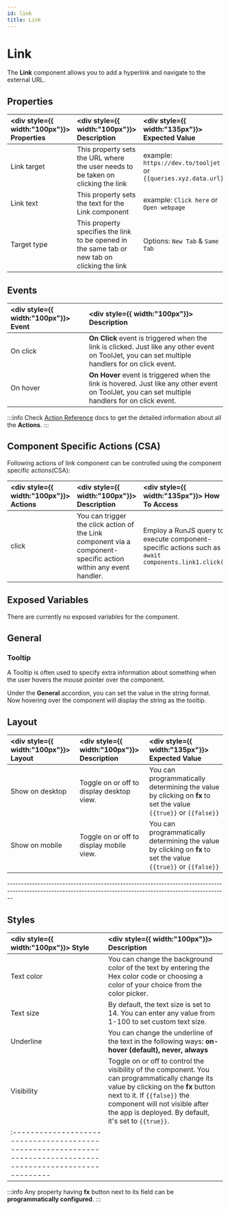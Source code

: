 ```yaml
---
id: link
title: Link
---
```


# Link

The **Link** component allows you to add a hyperlink and navigate to the external URL.

<div style={{paddingTop:'24px'}}>

## Properties

| <div style={{ width:"100px"}}> Properties </div> | <div style={{ width:"100px"}}> Description </div> | <div style={{ width:"135px"}}> Expected Value </div> |
|:----------- |:----------- |:-------------- |
| Link target | This property sets the URL where the user needs to be taken on clicking the link | example: `https://dev.to/tooljet` or `{{queries.xyz.data.url}}` | 
| Link text | This property sets the text for the Link component  | example: `Click here` or `Open webpage` | 
| Target type | This property specifies the link to be opened in the same tab or new tab on clicking the link | Options: `New Tab` & `Same Tab` |

</div>

<div style={{paddingTop:'24px'}>

## Events

|  <div style={{ width:"100px"}}> Event </div> |  <div style={{ width:"100px"}}> Description </div> |
|:----------- |:----------- |
| On click | **On Click** event is triggered when the link is clicked. Just like any other event on ToolJet, you can set multiple handlers for on click event. |
| On hover | **On Hover** event is triggered when the link is hovered. Just like any other event on ToolJet, you can set multiple handlers for on click event. |

:::info
Check [Action Reference](/docs/category/actions-reference) docs to get the detailed information about all the **Actions**.
:::

</div>

<div style={{paddingTop:'24px'}}>

## Component Specific Actions (CSA)

Following actions of link component can be controlled using the component specific actions(CSA):

| <div style={{ width:"100px"}}> Actions  </div>   | <div style={{ width:"100px"}}> Description </div> | <div style={{ width:"135px"}}> How To Access </div> |
|:----------- |:----------- |:------------ |
| click | You can trigger the click action of the Link component via a component-specific action within any event handler. | Employ a RunJS query to execute component-specific actions such as `await components.link1.click()` |

</div>

<div style={{paddingTop:'24px'}}>

## Exposed Variables

There are currently no exposed variables for the component.

</div>

<div style={{paddingTop:'24px'}}>

## General
### Tooltip

A Tooltip is often used to specify extra information about something when the user hovers the mouse pointer over the component.

Under the <b>General</b> accordion, you can set the value in the string format. Now hovering over the component will display the string as the tooltip.

</div>

<div style={{paddingTop:'24px'}}>

## Layout

| <div style={{ width:"100px"}}> Layout </div> | <div style={{ width:"100px"}}> Description </div> | <div style={{ width:"135px"}}> Expected Value </div> |
|:--------------- |:----------------------------------------- | :------------------------------------------------------------------------------------------------------------- |
| Show on desktop | Toggle on or off to display desktop view. | You can programmatically determining the value by clicking on **fx** to set the value `{{true}}` or `{{false}}` |
| Show on mobile  | Toggle on or off to display mobile view.  | You can programmatically determining the value by clicking on **fx** to set the value `{{true}}` or `{{false}}` |

</div>
--------------------------------------------------------------------------------------------------------------------------------------------------------------
<div style={{paddingTop:'24px'}}>
  
## Styles

| <div style={{ width:"100px"}}> Style  </div>    | <div style={{ width:"100px"}}> Description </div> |
|:----------- |:----------- | 
| Text color |  You can change the background color of the text by entering the Hex color code or choosing a color of your choice from the color picker. |
| Text size | By default, the text size is set to 14. You can enter any value from 1-100 to set custom text size. |
| Underline | You can change the underline of the text in the following ways: **on-hover (default), never, always** |
| Visibility | Toggle on or off to control the visibility of the component. You can programmatically change its value by clicking on the **fx** button next to it. If `{{false}}` the component will not visible after the app is deployed. By default, it's set to `{{true}}`. |
:------------------------------------------------------------------------------------------------------------- |
:::info
Any property having **fx** button next to its field can be **programmatically configured**.
:::

</div>
